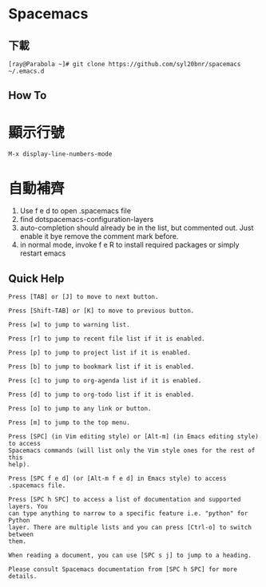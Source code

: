 Spacemacs
=========

下載
----------

    [ray@Parabola ~]# git clone https://github.com/syl20bnr/spacemacs ~/.emacs.d

How To
----------
# 顯示行號

    M-x display-line-numbers-mode

# 自動補齊

1. Use <spc> f e d to open .spacemacs file
2. find dotspacemacs-configuration-layers
3. auto-completion should already be in the list, but commented out.
Just enable it bye remove the comment mark before.
4. in normal mode, invoke <spc> f e R to install required packages or simply restart emacs 
    

Quick Help
----------

    Press [TAB] or [J] to move to next button.
    
    Press [Shift-TAB] or [K] to move to previous button.

    Press [w] to jump to warning list.

    Press [r] to jump to recent file list if it is enabled.

    Press [p] to jump to project list if it is enabled.

    Press [b] to jump to bookmark list if it is enabled.

    Press [c] to jump to org-agenda list if it is enabled.

    Press [d] to jump to org-todo list if it is enabled.

    Press [o] to jump to any link or button.

    Press [m] to jump to the top menu.

    Press [SPC] (in Vim editing style) or [Alt-m] (in Emacs editing style) to access
    Spacemacs commands (will list only the Vim style ones for the rest of this
    help).

    Press [SPC f e d] (or [Alt-m f e d] in Emacs style) to access .spacemacs file.

    Press [SPC h SPC] to access a list of documentation and supported layers. You
    can type anything to narrow to a specific feature i.e. "python" for Python
    layer. There are multiple lists and you can press [Ctrl-o] to switch between
    them.

    When reading a document, you can use [SPC s j] to jump to a heading.

    Please consult Spacemacs documentation from [SPC h SPC] for more details.    

    
